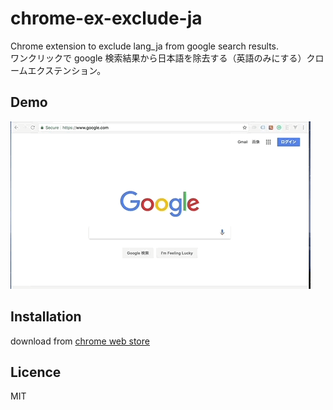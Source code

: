 chrome-ex-exclude-ja
===

Chrome extension to exclude lang_ja from google search results.  
ワンクリックで google 検索結果から日本語を除去する（英語のみにする）クロームエクステンション。

## Demo

![](https://github.com/fitzr/chrome-ex-exclude-ja/blob/asset/exclude.gif)

## Installation

download from [chrome web store](https://chrome.google.com/webstore/detail/exclude-langja/dehkcdieahficpfmihhbdpnjmoicbemm)

## Licence

MIT
